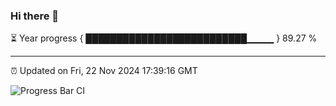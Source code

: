 ### Hi there 👋

⏳ Year progress { ██████████████████████████▁▁▁▁ } 89.27 %

---

⏰ Updated on Fri, 22 Nov 2024 17:39:16 GMT

![Progress Bar CI](https://github.com/IshwaranRudhara/GIT-ACTION/workflows/Progress%20Bar%20CI/badge.svg)
